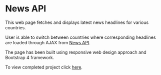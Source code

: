 # News API

This web page fetches and displays latest news headlines for various countries.

User is able to switch between countries where corresponding headlines are loaded through AJAX from [News API](https://newsapi.org/).

The page has been built using responsive web design approach and Bootstrap 4 framework.

To view completed project click [here](http://monbird.com/news-api).
